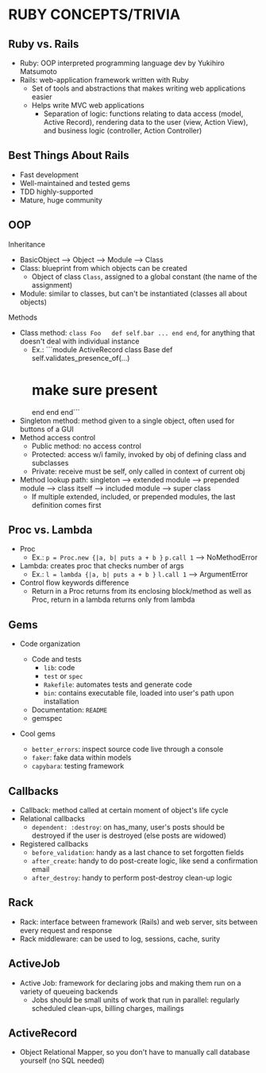 # RUBY CONCEPTS/TRIVIA


## Ruby vs. Rails
- Ruby: OOP interpreted programming language dev by Yukihiro Matsumoto
- Rails: web-application framework written with Ruby
  - Set of tools and abstractions that makes writing web applications easier
  - Helps write MVC web applications
    - Separation of logic: functions relating to data access (model, Active Record), rendering data to the user (view, Action View), and business logic (controller, Action Controller)

## Best Things About Rails
- Fast development
- Well-maintained and tested gems
- TDD highly-supported
- Mature, huge community

## OOP
Inheritance
- BasicObject --> Object --> Module --> Class
- Class: blueprint from which objects can be created
  - Object of class ```Class```, assigned to a global constant (the name of the assignment)
- Module: similar to classes, but can't be instantiated (classes all about objects)

Methods
- Class method: ```class Foo   def self.bar ... end end```, for anything that doesn't deal with individual instance
  - Ex.: ```module ActiveRecord
  class Base
    def self.validates_presence_of(...)
      # make sure present
    end
  end
end```
- Singleton method: method given to a single object, often used for buttons of a GUI
- Method access control
  - Public method: no access control
  - Protected: access w/i family, invoked by obj of defining class and subclasses
  - Private: receive must be self, only called in context of current obj
- Method lookup path: singleton --> extended module --> prepended module --> class itself --> included module --> super class
  - If multiple extended, included, or prepended modules, the last definition comes first

## Proc vs. Lambda
- Proc
  - Ex.: ```p = Proc.new {|a, b| puts a + b }``` ```p.call 1``` --> NoMethodError
- Lambda: creates proc that checks number of args
  - Ex.: ```l = lambda {|a, b| puts a + b }``` ```l.call 1``` --> ArgumentError
- Control flow keywords difference
  - Return in a Proc returns from its enclosing block/method as well as Proc, return in a lambda returns only from lambda

## Gems
- Code organization
  - Code and tests
    - ```lib```: code
    - ```test``` or ```spec```
    - ```Rakefile```: automates tests and generate code
    - ```bin```: contains executable file, loaded into user's path upon installation
  - Documentation: ```README```
  - gemspec

- Cool gems
  - ```better_errors```: inspect source code live through a console
  - ```faker```: fake data within models
  - ```capybara```: testing framework

## Callbacks
- Callback: method called at certain moment of object's life cycle
- Relational callbacks
  - ```dependent: :destroy```: on has_many, user's posts should be destroyed if the user is destroyed (else posts are widowed)
- Registered callbacks
  - ```before_validation```: handy as a last chance to set forgotten fields
  - ```after_create```: handy to do post-create logic, like send a confirmation email
  - ```after_destroy```: handy to perform post-destroy clean-up logic

## Rack
- Rack: interface between framework (Rails) and web server, sits between every request and response
- Rack middleware: can be used to log, sessions, cache, surity

## ActiveJob
- Active Job: framework for declaring jobs and making them run on a variety of queueing backends
  - Jobs should be small units of work that run in parallel: regularly scheduled clean-ups, billing charges, mailings

## ActiveRecord
- Object Relational Mapper, so you don't have to manually call database yourself (no SQL needed)
